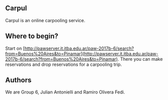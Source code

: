 ## Carpul

Carpul is an online carpooling service.

## Where to begin?

Start on [http://pawserver.it.itba.edu.ar/paw-2017b-6/search?from=Buenos%20Aires&to=Pinamar](http://pawserver.it.itba.edu.ar/paw-2017b-6/search?from=Buenos%20Aires&to=Pinamar). There you can make reservations and drop reservations for a carpooling trip.

## Authors

We are Group 6, Julian Antonielli and Ramiro Olivera Fedi.